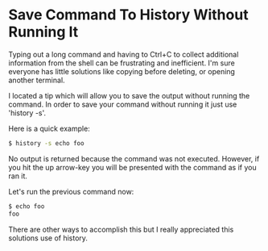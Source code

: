 # Save Command To History Without Running It

Typing out a long command and having to Ctrl+C to collect additional information from the shell can be frustrating and inefficient. I'm sure everyone has little solutions like copying before deleting, or opening another terminal. 

I located a tip which will allow you to save the output without running the command. In order to save your command without running it just use 'history -s'.

Here is a quick example:

```bash
$ history -s echo foo
```

No output is returned because the command was not executed. However, if you hit the up arrow-key you will be presented with the command as if you ran it.

Let's run the previous command now:

```bash
$ echo foo
foo
```
There are other ways to accomplish this but I really appreciated this solutions use of history.
